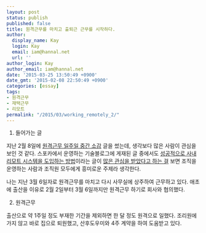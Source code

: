 ```yaml
---
layout: post
status: publish
published: false
title: 원격근무를 마치고 출퇴근 근무를 시작하다.
author:
  display_name: Kay
  login: Kay
  email: iam@hannal.net
  url: ''
author_login: Kay
author_email: iam@hannal.net
date: '2015-03-25 13:50:49 +0900'
date_gmt: '2015-02-08 22:50:49 +0900'
categories: [essay]
tags:
- 원격근무
- 재택근무
- 리모트
permalink: "/2015/03/working_remotely_2/"
---
```


1. 들어가는 글

지난 2월 8일에 [원격근무 일주일 중간 소감](http://blog.hannal.com/2015/02/working_remotely/) 글을 썼는데, 생각보다 많은 사람이 관심을 보인 것 같다. 스포카에서 운영하는 기술블로그에 게재된 글 중에서도 [성공적으로 사내 리모트 시스템을 도입하는 방법](http://spoqa.github.io/2014/08/03/remote.html)이라는 글이 [많은 관심을 받았다고 하는 걸](http://www.it.co.kr/news/article.html?no=2797185) 보면 조직을 운영하는 사람과 조직원 모두에게 흥미로운 주제라 생각한다.

나는 지난 3월 6일자로 원격근무를 마치고 다시 사무실에 상주하여 근무하고 있다. 애초에 출산을 이유로 2월 2일부터 3월 6일까지만 원격근무 하기로 회사와 협의했다.

2. 원격근무

출산으로 약 1주일 정도 부재한 기간을 제외하면 한 달 정도 원격으로 일했다. 조리원에 가지 않고 바로 집으로 퇴원했고, 산후도우미와 4주 계약을 하여 도움받고 있다.

